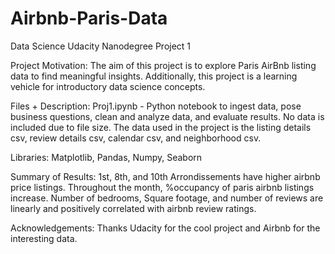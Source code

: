 # Airbnb-Paris-Data
Data Science Udacity Nanodegree Project 1

Project Motivation:
The aim of this project is to explore Paris AirBnb listing data to find meaningful insights. Additionally, this project is a learning vehicle for introductory data science concepts.

Files + Description:
Proj1.ipynb - Python notebook to ingest data, pose business questions, clean and analyze data, and evaluate results.
No data is included due to file size. The data used in the project is the listing details csv, review details csv, calendar csv, and neighborhood csv. 

Libraries:
Matplotlib, Pandas, Numpy, Seaborn

Summary of Results:
1st, 8th, and 10th Arrondissements have higher airbnb price listings. Throughout the month, %occupancy of paris airbnb listings increase. Number of bedrooms, Square footage, and number of reviews are linearly and positively correlated with airbnb review ratings. 

Acknowledgements:
Thanks Udacity for the cool project and Airbnb for the interesting data. 
